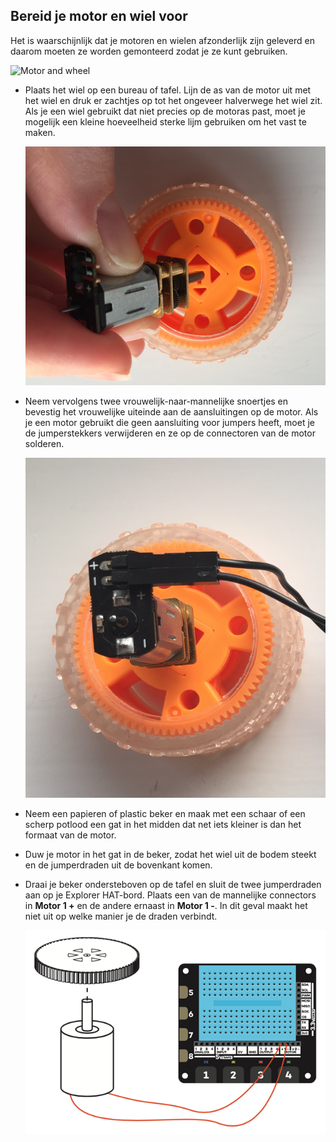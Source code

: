 ## Bereid je motor en wiel voor

Het is waarschijnlijk dat je motoren en wielen afzonderlijk zijn geleverd en daarom moeten ze worden gemonteerd zodat je ze kunt gebruiken.

![Motor and wheel](images/components.png)

- Plaats het wiel op een bureau of tafel. Lijn de as van de motor uit met het wiel en druk er zachtjes op tot het ongeveer halverwege het wiel zit. Als je een wiel gebruikt dat niet precies op de motoras past, moet je mogelijk een kleine hoeveelheid sterke lijm gebruiken om het vast te maken.
    
    ![Attach the motor](images/attach-motor.png)

- Neem vervolgens twee vrouwelijk-naar-mannelijke snoertjes en bevestig het vrouwelijke uiteinde aan de aansluitingen op de motor. Als je een motor gebruikt die geen aansluiting voor jumpers heeft, moet je de jumperstekkers verwijderen en ze op de connectoren van de motor solderen.
    
    ![Attach the jumper leads](images/female-jumper-motor.png)

- Neem een ​​papieren of plastic beker en maak met een schaar of een scherp potlood een gat in het midden dat net iets kleiner is dan het formaat van de motor.

- Duw je motor in het gat in de beker, zodat het wiel uit de bodem steekt en de jumperdraden uit de bovenkant komen.

- Draai je beker ondersteboven op de tafel en sluit de twee jumperdraden aan op je Explorer HAT-bord. Plaats een van de mannelijke connectors in **Motor 1 +** en de andere ernaast in **Motor 1 -**. In dit geval maakt het niet uit op welke manier je de draden verbindt.
    
    ![Connect the Explorer HAT](images/connect-hat.png)